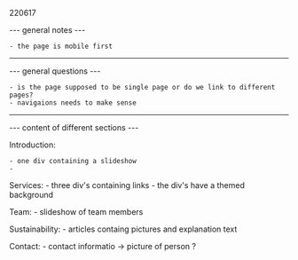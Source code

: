 220617

--- general notes ---

    - the page is mobile first

----------------------


--- general questions ---

    - is the page supposed to be single page or do we link to different pages?
    - navigaions needs to make sense 

-----------------------------------

--- content of different sections ---

Introduction:

    - one div containing a slideshow
    - 

Services:
    - three div's containing links
    - the div's have a themed background

Team:
    - slideshow of team members

Sustainability:
    - articles containg pictures and explanation text

Contact:
    - contact informatio -> picture of person ?
    